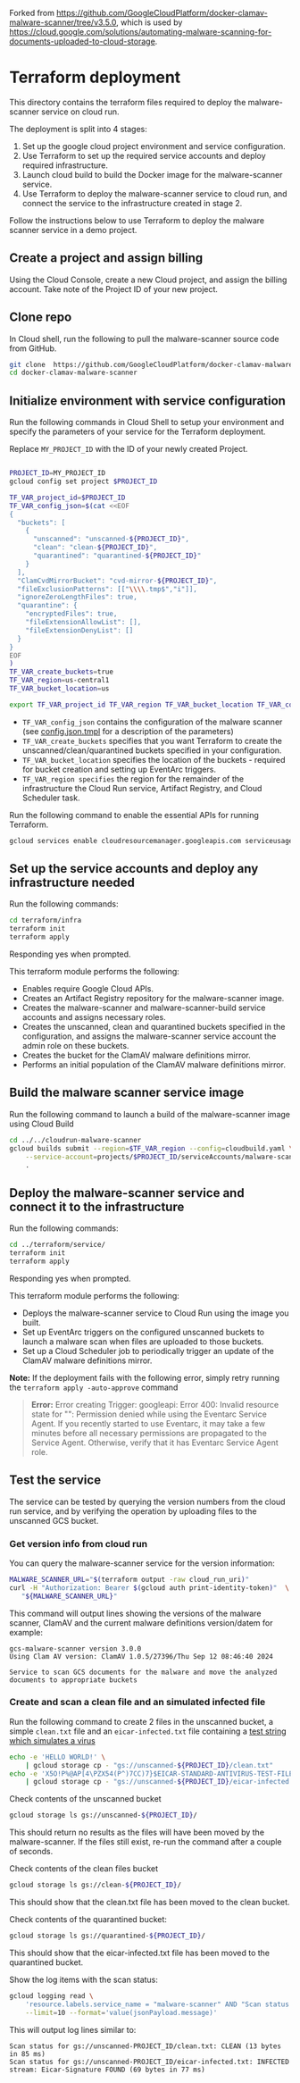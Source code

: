 Forked from https://github.com/GoogleCloudPlatform/docker-clamav-malware-scanner/tree/v3.5.0, which is used by https://cloud.google.com/solutions/automating-malware-scanning-for-documents-uploaded-to-cloud-storage.

# Terraform deployment

This directory contains the terraform files required to deploy the
malware-scanner service on cloud run.

The deployment is split into 4 stages:

1. Set up the google cloud project environment and service configuration.
1. Use Terraform to set up the required service accounts and deploy required
   infrastructure.
1. Launch cloud build to build the Docker image for the malware-scanner service.
1. Use Terraform to deploy the malware-scanner service to cloud run, and connect
   the service to the infrastructure created in stage 2.

Follow the instructions below to use Terraform to deploy the malware scanner
service in a demo project.

## Create a project and assign billing

Using the Cloud Console, create a new Cloud project, and assign the billing
account. Take note of the Project ID of your new project.

## Clone repo

In Cloud shell, run the following to pull the malware-scanner source code from
GitHub.

```bash
git clone  https://github.com/GoogleCloudPlatform/docker-clamav-malware-scanner.git
cd docker-clamav-malware-scanner
```

## Initialize environment with service configuration

Run the following commands in Cloud Shell to setup your environment and specify
the parameters of your service for the Terraform deployment.

Replace `MY_PROJECT_ID` with the ID of your newly created Project.

```bash

PROJECT_ID=MY_PROJECT_ID
gcloud config set project $PROJECT_ID

TF_VAR_project_id=$PROJECT_ID
TF_VAR_config_json=$(cat <<EOF
{
  "buckets": [
    {
      "unscanned": "unscanned-${PROJECT_ID}",
      "clean": "clean-${PROJECT_ID}",
      "quarantined": "quarantined-${PROJECT_ID}"
    }
  ],
  "ClamCvdMirrorBucket": "cvd-mirror-${PROJECT_ID}",
  "fileExclusionPatterns": [["\\\\.tmp$","i"]],
  "ignoreZeroLengthFiles": true,
  "quarantine": {
    "encryptedFiles": true,
    "fileExtensionAllowList": [],
    "fileExtensionDenyList": []
  }
}
EOF
)
TF_VAR_create_buckets=true
TF_VAR_region=us-central1
TF_VAR_bucket_location=us

export TF_VAR_project_id TF_VAR_region TF_VAR_bucket_location TF_VAR_config_json TF_VAR_create_buckets
```

- `TF_VAR_config_json` contains the configuration of the malware scanner (see
  [config.json.tmpl](../cloudrun-malware-scanner/config.json.tmpl) for a
  description of the parameters)
- `TF_VAR_create_buckets` specifies that you want Terraform to create the
  unscanned/clean/quarantined buckets specified in your configuration.
- `TF_VAR_bucket_location` specifies the location of the buckets - required for
  bucket creation and setting up EventArc triggers.
- `TF_VAR_region specifies` the region for the remainder of the infrastructure
  the Cloud Run service, Artifact Registry, and Cloud Scheduler task.

Run the following command to enable the essential APIs for running Terraform.

```bash
gcloud services enable cloudresourcemanager.googleapis.com serviceusage.googleapis.com
```

## Set up the service accounts and deploy any infrastructure needed

Run the following commands:

```bash
cd terraform/infra
terraform init
terraform apply
```

Responding yes when prompted.

This terraform module performs the following:

- Enables require Google Cloud APIs.
- Creates an Artifact Registry repository for the malware-scanner image.
- Creates the malware-scanner and malware-scanner-build service accounts and
  assigns necessary roles.
- Creates the unscanned, clean and quarantined buckets specified in the
  configuration, and assigns the malware-scanner service account the admin role
  on these buckets.
- Creates the bucket for the ClamAV malware definitions mirror.
- Performs an initial population of the ClamAV malware definitions mirror.

## Build the malware scanner service image

Run the following command to launch a build of the malware-scanner image using
Cloud Build

```bash
cd ../../cloudrun-malware-scanner
gcloud builds submit --region=$TF_VAR_region --config=cloudbuild.yaml \
    --service-account=projects/$PROJECT_ID/serviceAccounts/malware-scanner-build@$PROJECT_ID.iam.gserviceaccount.com \
    .
```

## Deploy the malware-scanner service and connect it to the infrastructure

Run the following commands:

```bash
cd ../terraform/service/
terraform init
terraform apply
```

Responding yes when prompted.

This terraform module performs the following:

- Deploys the malware-scanner service to Cloud Run using the image you built.
- Set up EventArc triggers on the configured unscanned buckets to launch a
  malware scan when files are uploaded to those buckets.
- Set up a Cloud Scheduler job to periodically trigger an update of the ClamAV
  malware definitions mirror.

**Note:** If the deployment fails with the following error, simply retry running
the `terraform apply -auto-approve` command

> **Error:** Error creating Trigger: googleapi: Error 400: Invalid resource
> state for "": Permission denied while using the Eventarc Service Agent. If you
> recently started to use Eventarc, it may take a few minutes before all
> necessary permissions are propagated to the Service Agent. Otherwise, verify
> that it has Eventarc Service Agent role.

## Test the service

The service can be tested by querying the version numbers from the cloud run
service, and by verifying the operation by uploading files to the unscanned GCS
bucket.

### Get version info from cloud run

You can query the malware-scanner service for the version information:

```bash
MALWARE_SCANNER_URL="$(terraform output -raw cloud_run_uri)"
curl -H "Authorization: Bearer $(gcloud auth print-identity-token)"  \
   "${MALWARE_SCANNER_URL}"
```

This command will output lines showing the versions of the malware scanner,
ClamAV and the current malware definitions version/datem for example:

```text
gcs-malware-scanner version 3.0.0
Using Clam AV version: ClamAV 1.0.5/27396/Thu Sep 12 08:46:40 2024

Service to scan GCS documents for the malware and move the analyzed documents to appropriate buckets
```

### Create and scan a clean file and an simulated infected file

Run the following command to create 2 files in the unscanned bucket, a simple
`clean.txt` file and an `eicar-infected.txt` file containing a
[test string which simulates a virus](https://en.wikipedia.org/wiki/EICAR_test_file)

```bash
echo -e 'HELLO WORLD!' \
    | gcloud storage cp - "gs://unscanned-${PROJECT_ID}/clean.txt"
echo -e 'X5O!P%@AP[4\PZX54(P^)7CC)7}$EICAR-STANDARD-ANTIVIRUS-TEST-FILE!$H+H*' \
    | gcloud storage cp - "gs://unscanned-${PROJECT_ID}/eicar-infected.txt"
```

Check contents of the unscanned bucket

```bash
gcloud storage ls gs://unscanned-${PROJECT_ID}/
```

This should return no results as the files will have been moved by the
malware-scanner. If the files still exist, re-run the command after a couple of
seconds.

Check contents of the clean files bucket

```bash
gcloud storage ls gs://clean-${PROJECT_ID}/
```

This should show that the clean.txt file has been moved to the clean bucket.

Check contents of the quarantined bucket:

```bash
gcloud storage ls gs://quarantined-${PROJECT_ID}/
```

This should show that the eicar-infected.txt file has been moved to the
quarantined bucket.

Show the log items with the scan status:

```bash
gcloud logging read \
    'resource.labels.service_name = "malware-scanner" AND "Scan status for"' \
    --limit=10 --format='value(jsonPayload.message)'
```

This will output log lines similar to:

```text
Scan status for gs://unscanned-PROJECT_ID/clean.txt: CLEAN (13 bytes in 85 ms)
Scan status for gs://unscanned-PROJECT_ID/eicar-infected.txt: INFECTED stream: Eicar-Signature FOUND (69 bytes in 77 ms)
```
